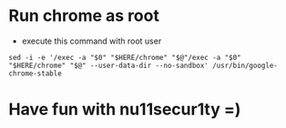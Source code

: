 # Run chrome as root
- execute this command with root user
```
sed -i -e '/exec -a "$0" "$HERE/chrome" "$@"/exec -a "$0" "$HERE/chrome" "$@" --user-data-dir --no-sandbox' /usr/bin/google-chrome-stable
```
# Have fun with nu11secur1ty =)
